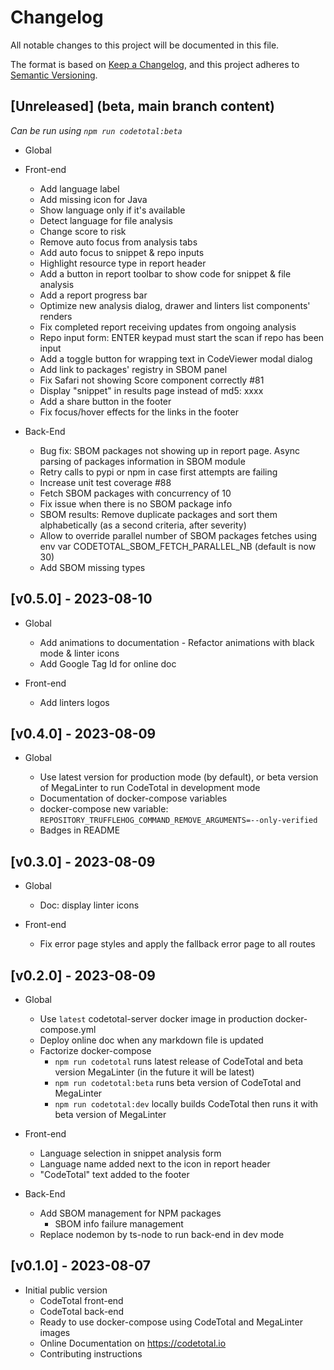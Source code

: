 # Changelog

All notable changes to this project will be documented in this file.

The format is based on [Keep a Changelog](https://keepachangelog.com/en/1.0.0/), and this project adheres to [Semantic Versioning](https://semver.org/spec/v2.0.0.html).

## [Unreleased] (beta, main branch content)

_Can be run using `npm run codetotal:beta`_

- Global

- Front-end
  - Add language label
  - Add missing icon for Java
  - Show language only if it's available
  - Detect language for file analysis
  - Change score to risk
  - Remove auto focus from analysis tabs
  - Add auto focus to snippet & repo inputs
  - Highlight resource type in report header
  - Add a button in report toolbar to show code for snippet & file analysis
  - Add a report progress bar
  - Optimize new analysis dialog, drawer and linters list components' renders
  - Fix completed report receiving updates from ongoing analysis
  - Repo input form: ENTER keypad must start the scan if repo has been input
  - Add a toggle button for wrapping text in CodeViewer modal dialog
  - Add link to packages' registry in SBOM panel
  - Fix Safari not showing Score component correctly #81
  - Display "snippet" in results page instead of md5: xxxx
  - Add a share button in the footer
  - Fix focus/hover effects for the links in the footer
  
- Back-End
  - Bug fix: SBOM packages not showing up in report page. Async parsing of packages information in SBOM module
  - Retry calls to pypi or npm in case first attempts are failing
  - Increase unit test coverage #88
  - Fetch SBOM packages with concurrency of 10
  - Fix issue when there is no SBOM package info
  - SBOM results: Remove duplicate packages and sort them alphabetically (as a second criteria, after severity)
  - Allow to override parallel number of SBOM packages fetches using env var CODETOTAL_SBOM_FETCH_PARALLEL_NB (default is now 30)
  - Add SBOM missing types

## [v0.5.0] - 2023-08-10

- Global
  - Add animations to documentation - Refactor animations with black mode & linter icons
  - Add Google Tag Id for online doc

- Front-end
  - Add linters logos

## [v0.4.0] - 2023-08-09

- Global

  - Use latest version for production mode (by default), or beta version of MegaLinter to run CodeTotal in development mode
  - Documentation of docker-compose variables
  - docker-compose new variable: `REPOSITORY_TRUFFLEHOG_COMMAND_REMOVE_ARGUMENTS=--only-verified`
  - Badges in README

## [v0.3.0] - 2023-08-09

- Global
  - Doc: display linter icons

- Front-end
  - Fix error page styles and apply the fallback error page to all routes

## [v0.2.0] - 2023-08-09

- Global

  - Use `latest` codetotal-server docker image in production docker-compose.yml
  - Deploy online doc when any markdown file is updated
  - Factorize docker-compose
    - `npm run codetotal` runs latest release of CodeTotal and beta version MegaLinter (in the future it will be latest)
    - `npm run codetotal:beta` runs beta version of CodeTotal and MegaLinter
    - `npm run codetotal:dev` locally builds CodeTotal then runs it with beta version of MegaLinter

- Front-end

  - Language selection in snippet analysis form
  - Language name added next to the icon in report header
  - "CodeTotal" text added to the footer

- Back-End
  - Add SBOM management for NPM packages
    - SBOM info failure management
  - Replace nodemon by ts-node to run back-end in dev mode

## [v0.1.0] - 2023-08-07

- Initial public version
  - CodeTotal front-end
  - CodeTotal back-end
  - Ready to use docker-compose using CodeTotal and MegaLinter images
  - Online Documentation on <https://codetotal.io>
  - Contributing instructions
